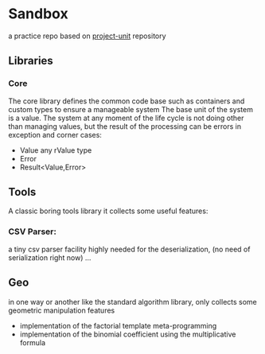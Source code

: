 # Sandbox
a practice repo based on [project-unit](https://github.com/medaminben/project-unit) repository


## Libraries
### Core
The core library defines the common code base such as containers and custom types to ensure a manageable system
The base unit of the system is a value. The system at any moment of the life cycle is not doing other than managing values, but the result of the processing can be errors in exception and corner cases: 
- Value any rValue type
- Error 
- Result<Value,Error>  

## Tools
A classic boring tools library
it collects some useful features:
### CSV Parser: 
a tiny csv parser facility highly needed for the deserialization, (no need of serialization right now)
...
## Geo
in one way or another like the standard algorithm library, only collects some geometric manipulation features 


- implementation of the factorial template meta-programming 
- implementation of the binomial coefficient using the multiplicative formula

